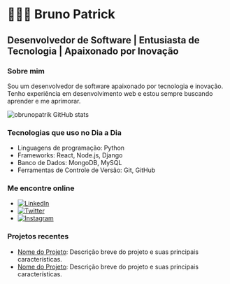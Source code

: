 # 👨🏻‍💻 Bruno Patrick

## Desenvolvedor de Software | Entusiasta de Tecnologia | Apaixonado por Inovação

### Sobre mim
Sou um desenvolvedor de software apaixonado por tecnologia e inovação. Tenho experiência em desenvolvimento web e estou sempre buscando aprender e me aprimorar.

![obrunopatrik GitHub stats](https://github-readme-stats.vercel.app/api?username=obrunopatrick&show_icons=true&theme=transparent)

### Tecnologias que uso no Dia a Dia
- Linguagens de programação: Python
- Frameworks: React, Node.js, Django
- Banco de Dados: MongoDB, MySQL
- Ferramentas de Controle de Versão: Git, GitHub

### Me encontre online
- [![LinkedIn](https://img.shields.io/badge/LinkedIn-0077B5?style=for-the-badge&logo=linkedin&logoColor=white)](https://www.linkedin.com/in/obrunopatrick/)
- [![Twitter](https://img.shields.io/badge/Twitter-1DA1F2?style=for-the-badge&logo=twitter&logoColor=white)](https://twitter.com/obrunopatrick)
- [![Instagram](https://img.shields.io/badge/Instagram-E4405F?style=for-the-badge&logo=instagram&logoColor=white)](https://www.instagram.com/obrunopatrick/)

### Projetos recentes
- [Nome do Projeto](https://github.com/seu-usuario/nome-do-projeto): Descrição breve do projeto e suas principais características.
- [Nome do Projeto](https://github.com/seu-usuario/nome-do-projeto): Descrição breve do projeto e suas principais características.
